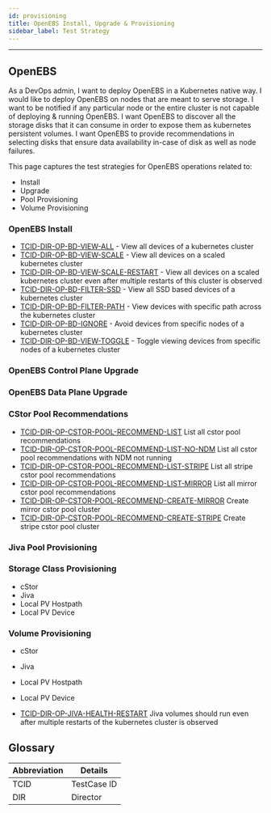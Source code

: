 ```yaml
---
id: provisioning
title: OpenEBS Install, Upgrade & Provisioning
sidebar_label: Test Strategy
---
```

------

## OpenEBS
As a DevOps admin, I want to deploy OpenEBS in a Kubernetes native way. I would like to deploy OpenEBS on nodes that are meant to serve storage. I want to be notified if any particular node or the entire cluster is not capable of deploying & running OpenEBS. I want OpenEBS to discover all the storage disks that it can consume in order to expose them as kubernetes persistent volumes. I want OpenEBS to provide recommendations in selecting disks that ensure data availability in-case of disk as well as node failures.

This page captures the test strategies for OpenEBS operations related to:
- Install
- Upgrade
- Pool Provisioning
- Volume Provisioning 


###  OpenEBS Install

- [TCID-DIR-OP-BD-VIEW-ALL](TCID-DIR-OP-BD-VIEW-ALL) - View all devices of a kubernetes cluster
- [TCID-DIR-OP-BD-VIEW-SCALE](TCID-DIR-OP-BD-VIEW-SCALE) - View all devices on a scaled kubernetes cluster
- [TCID-DIR-OP-BD-VIEW-SCALE-RESTART](TCID-DIR-OP-BD-VIEW-SCALE-RESTART) - View all devices on a scaled kubernetes cluster even after multiple restarts of this cluster is observed
- [TCID-DIR-OP-BD-FILTER-SSD](TCID-DIR-OP-BD-FILTER-SSD) - View all SSD based devices of a kubernetes cluster
- [TCID-DIR-OP-BD-FILTER-PATH](TCID-DIR-OP-BD-FILTER-PATH) - View devices with specific path across the kubernetes cluster
- [TCID-DIR-OP-BD-IGNORE](TCID-DIR-OP-BD-IGNORE) - Avoid devices from specific nodes of a kubernetes cluster
- [TCID-DIR-OP-BD-VIEW-TOGGLE](TCID-DIR-OP-BD-VIEW-TOGGLE) - Toggle viewing devices from specific nodes of a kubernetes cluster


###  OpenEBS Control Plane Upgrade


### OpenEBS Data Plane Upgrade


### CStor Pool Recommendations 
- [TCID-DIR-OP-CSTOR-POOL-RECOMMEND-LIST](TCID-DIR-OP-CSTOR-POOL-RECOMMEND-LIST) List all cstor pool recommendations
- [TCID-DIR-OP-CSTOR-POOL-RECOMMEND-LIST-NO-NDM](TCID-DIR-OP-CSTOR-POOL-RECOMMEND-LIST-NO-NDM)  List all cstor pool recommendations with NDM not running
- [TCID-DIR-OP-CSTOR-POOL-RECOMMEND-LIST-STRIPE](TCID-DIR-OP-CSTOR-POOL-RECOMMEND-LIST-STRIPE) List all stripe cstor pool recommendations
- [TCID-DIR-OP-CSTOR-POOL-RECOMMEND-LIST-MIRROR](TCID-DIR-OP-CSTOR-POOL-RECOMMEND-LIST-MIRROR) List all mirror cstor pool recommendations
- [TCID-DIR-OP-CSTOR-POOL-RECOMMEND-CREATE-MIRROR](TCID-DIR-OP-CSTOR-POOL-RECOMMEND-CREATE-MIRROR) Create mirror cstor pool cluster
- [TCID-DIR-OP-CSTOR-POOL-RECOMMEND-CREATE-STRIPE](TCID-DIR-OP-CSTOR-POOL-RECOMMEND-CREATE-STRIPE) Create stripe cstor pool cluster


### Jiva Pool Provisioning 


###  Storage Class Provisioning

- cStor
- Jiva
- Local PV Hostpath
- Local PV Device

###  Volume  Provisioning

- cStor
- Jiva
- Local PV Hostpath
- Local PV Device


- [TCID-DIR-OP-JIVA-HEALTH-RESTART](TCID-DIR-OP-JIVA-HEALTH-RESTART) Jiva volumes should run even after multiple restarts of the kubernetes cluster is observed


## Glossary

| Abbreviation     | Details                           |
| ---------------- | --------------------------------- |
| TCID             | TestCase ID                       |
| DIR              | Director                          |
